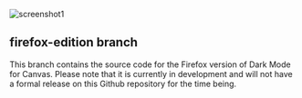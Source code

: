 ![screenshot1](https://marissa.page/canvasdarkmode/banner.png)
 ## firefox-edition branch
 This branch contains the source code for the Firefox version of Dark Mode for Canvas. Please note that it is currently in development and will not have a formal release on this Github repository for the time being.
